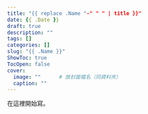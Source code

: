 ```yaml
---
title: "{{ replace .Name "-" " " | title }}"
date: {{ .Date }}
draft: true
description: ""
tags: []
categories: []
slug: "{{ .Name }}"
ShowToc: true
TocOpen: false
cover:
  image: ""      # 放封面檔名（同資料夾）
  caption: ""
---
```

在這裡開始寫。
